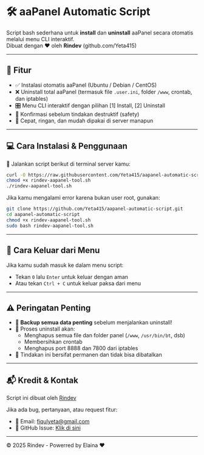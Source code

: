 # 🛠️ aaPanel Automatic Script

Script bash sederhana untuk **install** dan **uninstall** aaPanel secara otomatis melalui menu CLI interaktif.  
Dibuat dengan ❤️ oleh **Rindev** (github.com/Yeta415)

---

## 🧩 Fitur

- ✅ Instalasi otomatis aaPanel (Ubuntu / Debian / CentOS)
- ❌ Uninstall total aaPanel (termasuk file `.user.ini`, folder `/www`, crontab, dan iptables)
- 🎛 Menu CLI interaktif dengan pilihan [1] Install, [2] Uninstall
- 📜 Konfirmasi sebelum tindakan destruktif (safety)
- 🚀 Cepat, ringan, dan mudah dipakai di server manapun

---

## 💻 Cara Instalasi & Penggunaan

🧾 Jalankan script berikut di terminal server kamu:

```bash
curl -O https://raw.githubusercontent.com/Yeta415/aapanel-automatic-script/main/rindev-aapanel-tool.sh
chmod +x rindev-aapanel-tool.sh
./rindev-aapanel-tool.sh
```

Jika kamu mengalami error karena bukan user root, gunakan:

```bash
git clone https://github.com/Yeta415/aapanel-automatic-script.git
cd aapanel-automatic-script
chmod +x rindev-aapanel-tool.sh
sudo bash rindev-aapanel-tool.sh
```

---

## 🛑 Cara Keluar dari Menu

Jika kamu sudah masuk ke dalam menu script:

- Tekan `0` lalu `Enter` untuk keluar dengan aman
- Atau tekan `Ctrl + C` untuk keluar paksa dari menu

---

## ⚠️ Peringatan Penting

- 💾 **Backup semua data penting** sebelum menjalankan uninstall!
- 🧹 Proses uninstall akan:
  - Menghapus semua file dan folder panel (`/www`, `/usr/bin/bt`, dsb)
  - Membersihkan crontab
  - Menghapus port 8888 dan 7800 dari iptables
- 🚫 Tindakan ini bersifat permanen dan tidak bisa dibatalkan

---

## 📬 Kredit & Kontak

Script ini dibuat oleh [Rindev](https://github.com/Yeta415)   

Jika ada bug, pertanyaan, atau request fitur:

- 📧 Email: [fiqulyeta@gmail.com](mailto:fiqulyeta@gmail.com)
- 🐛 GitHub Issue: [Klik di sini](https://github.com/Yeta415/aapanel-automatic-script/issues)

---

© 2025 Rindev - Powerred by Elaina ❤️
